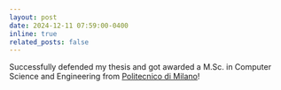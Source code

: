 ```yaml
---
layout: post
date: 2024-12-11 07:59:00-0400
inline: true
related_posts: false
---
```


Successfully defended my thesis and got awarded a M.Sc. in Computer Science and Engineering from [Politecnico di Milano](https://www.polimi.it)!
